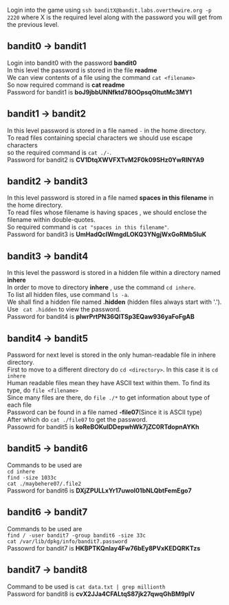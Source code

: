 Login into the game using ```ssh banditX@bandit.labs.overthewire.org -p 2220``` where X is the required level along with the password you will get from the previous level. <br />

## bandit0 -> bandit1
Login into bandit0 with the password **bandit0** <br />
In this level the password is stored in the file **readme** <br />
We can view contents of a file using the command ```cat <filename>``` <br />
So now required command is **cat readme** <br />
Password for bandit1 is **boJ9jbbUNNfktd78OOpsqOltutMc3MY1** 

## bandit1 -> bandit2
In this level password is stored in a file named ```-``` in the home directory. <br />
To read files containing special characters we should use escape characters <br />
so the required command is ```cat ./-```. <br />
Password for bandit2 is **CV1DtqXWVFXTvM2F0k09SHz0YwRINYA9**

## bandit2 -> bandit3
In this level password is stored in a file named **spaces in this filename**  in the home directory. <br />
To read files whose filename is having spaces , we should enclose the filename within double-quotes. <br />
So required command is ```cat "spaces in this filename"```. <br />
Password for bandit3 is **UmHadQclWmgdLOKQ3YNgjWxGoRMb5luK**

## bandit3 -> bandit4
In this level the password is stored in a hidden file within a directory named **inhere** <br />
In order to move to directory **inhere** , use the command ```cd inhere```. <br />
To list all hidden files, use command ```ls -a```. <br />
We shall find a hidden file named **.hidden** (hidden files always start with '.'). <br />
Use ``` cat .hidden``` to view the password. <br />
Password for bandit4 is **pIwrPrtPN36QITSp3EQaw936yaFoFgAB**

## bandit4 -> bandit5
Password for next level is stored in the only human-readable file in inhere directory.<br/>
First to move to a different directory do ```cd <directory>```. In this case it is 
```cd inhere``` <br />
Human readable files mean they have ASCII text within them. 
To find its type, do ```file <filename>``` <br />
Since many files are there, do ```file ./*``` to get information about type of each file <br />
Password can be found in a file named **-file07**(Since it is ASCII type) <br />
After which do ```cat ./file07``` to get the password. <br />
Passowrd for bandit5 is **koReBOKuIDDepwhWk7jZC0RTdopnAYKh** 

## bandit5 -> bandit6
Commands to be used are <br />
```cd inhere``` <br />
```find -size 1033c``` <br />
```cat ./maybehere07/.file2``` <br />
Password for bandit6 is **DXjZPULLxYr17uwoI01bNLQbtFemEgo7**

## bandit6 -> bandit7
Commands to be used are <br />
```find / -user bandit7 -group bandit6 -size 33c``` <br />
```cat /var/lib/dpkg/info/bandit7.password``` <br />
Passowrd for bandit7 is **HKBPTKQnIay4Fw76bEy8PVxKEDQRKTzs**

## bandit7 -> bandit8
Command to be used is ```cat data.txt | grep millionth``` <br />
Password for bandit8 is **cvX2JJa4CFALtqS87jk27qwqGhBM9plV**










